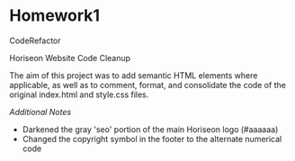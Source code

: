 # Homework1

CodeRefactor

Horiseon  Website Code Cleanup

The aim of this project was to add semantic HTML elements where applicable,
as well as to comment, format, and consolidate the code of the original index.html
and style.css files.

*Additional Notes*

- Darkened the gray 'seo' portion of the main Horiseon logo (#aaaaaa)
- Changed the copyright symbol in the footer to the alternate numerical code